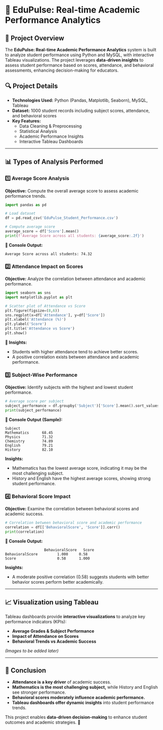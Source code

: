 # 📘 EduPulse: Real-time Academic Performance Analytics

## 📌 Project Overview
The **EduPulse: Real-time Academic Performance Analytics** system is built to analyze student performance using Python and MySQL, with interactive Tableau visualizations. The project leverages **data-driven insights** to assess student performance based on scores, attendance, and behavioral assessments, enhancing decision-making for educators.

## 🔍 Project Details
- **Technologies Used:** Python (Pandas, Matplotlib, Seaborn), MySQL, Tableau
- **Dataset:** 1000 student records including subject scores, attendance, and behavioral scores
- **Key Features:**
  - Data Cleaning & Preprocessing
  - Statistical Analysis
  - Academic Performance Insights
  - Interactive Tableau Dashboards

---

## 📊 Types of Analysis Performed

### 1️⃣ Average Score Analysis
**Objective:** Compute the overall average score to assess academic performance trends.

```python
import pandas as pd

# Load dataset
df = pd.read_csv('EduPulse_Student_Performance.csv')

# Compute average score
average_score = df['Score'].mean()
print(f'Average Score across all students: {average_score:.2f}')
```

**📌 Console Output:**
```
Average Score across all students: 74.32
```

### 2️⃣ Attendance Impact on Scores
**Objective:** Analyze the correlation between attendance and academic performance.

```python
import seaborn as sns
import matplotlib.pyplot as plt

# Scatter plot of Attendance vs Score
plt.figure(figsize=(8,6))
sns.regplot(x=df['Attendance'], y=df['Score'])
plt.xlabel('Attendance (%)')
plt.ylabel('Score')
plt.title('Attendance vs Score')
plt.show()
```

**📌 Insights:**
- Students with higher attendance tend to achieve better scores.
- A positive correlation exists between attendance and academic performance.

### 3️⃣ Subject-Wise Performance
**Objective:** Identify subjects with the highest and lowest student performance.

```python
# Average score per subject
subject_performance = df.groupby('Subject')['Score'].mean().sort_values()
print(subject_performance)
```

**📌 Console Output (Sample):**
```
Subject
Mathematics      68.45
Physics          71.32
Chemistry        74.89
English          79.21
History          82.10
```

**Insights:**
- Mathematics has the lowest average score, indicating it may be the most challenging subject.
- History and English have the highest average scores, showing strong student performance.

### 4️⃣ Behavioral Score Impact
**Objective:** Examine the correlation between behavioral scores and academic success.

```python
# Correlation between behavioral score and academic performance
correlation = df[['BehavioralScore', 'Score']].corr()
print(correlation)
```

**📌 Console Output:**
```
                  BehavioralScore   Score
BehavioralScore         1.000     0.58
Score                   0.58      1.000
```

**Insights:**
- A moderate positive correlation (0.58) suggests students with better behavior scores perform better academically.

---

## 📈 Visualization using Tableau
Tableau dashboards provide **interactive visualizations** to analyze key performance indicators (KPIs):
- **Average Grades & Subject Performance**
- **Impact of Attendance on Scores**
- **Behavioral Trends vs Academic Success**

_(Images to be added later)_

---

## 📌 Conclusion
- **Attendance is a key driver** of academic success.
- **Mathematics is the most challenging subject,** while History and English see stronger performance.
- **Behavioral scores moderately influence academic performance.**
- **Tableau dashboards offer dynamic insights** into student performance trends.

This project enables **data-driven decision-making** to enhance student outcomes and academic strategies. 🚀

